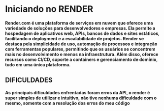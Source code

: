 # Iniciando no RENDER
#### Render.com é uma plataforma de serviços em nuvem que oferece uma variedade de soluções para desenvolvedores e empresas. Ela permite a hospedagem de aplicativos web, APIs, bancos de dados e sites estáticos, facilitando o deployment e a escalabilidade de projetos. Render se destaca pela simplicidade de uso, automação de processos e integração com ferramentas populares, permitindo que os usuários se concentrem mais no desenvolvimento e menos na infraestrutura. Além disso, oferece recursos como CI/CD, suporte a containers e gerenciamento de domínio, tudo em uma única plataforma.
## DIFICULDADES
#### As principais dificuldades enfrentadas foram erros da API, o render é super simples de utilizar e intuitivo, não tive nenhuma dificuldade com o mesmo, somente com a resolução dos erros do meu código

